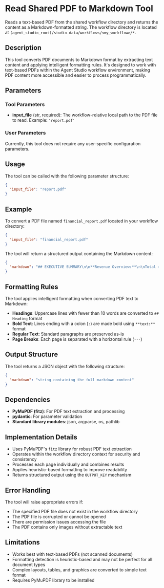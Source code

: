 # Read Shared PDF to Markdown Tool

Reads a text-based PDF from the shared workflow directory and returns the content as a Markdown-formatted string. The workflow directory is located at `(agent_studio_root)/studio-data/workflows/<my_workflow>/*`.

## Description

This tool converts PDF documents to Markdown format by extracting text content and applying intelligent formatting rules. It's designed to work with text-based PDFs within the Agent Studio workflow environment, making PDF content more accessible and easier to process programmatically.

## Parameters

### Tool Parameters

- **input_file** (str, required): The workflow-relative local path to the PDF file to read. Example: `'report.pdf'`

### User Parameters

Currently, this tool does not require any user-specific configuration parameters.

## Usage

The tool can be called with the following parameter structure:

```json
{
  "input_file": "report.pdf"
}
```

## Example

To convert a PDF file named `financial_report.pdf` located in your workflow directory:

```json
{
  "input_file": "financial_report.pdf"
}
```

The tool will return a structured output containing the Markdown content:

```json
{
  "markdown": "## EXECUTIVE SUMMARY\n\n**Revenue Overview:**\n\nTotal revenue for Q4 increased by 15%...\n\n---\n\n## FINANCIAL DETAILS\n..."
}
```

## Formatting Rules

The tool applies intelligent formatting when converting PDF text to Markdown:

- **Headings**: Uppercase lines with fewer than 10 words are converted to `## Heading` format
- **Bold Text**: Lines ending with a colon (`:`) are made bold using `**text:**` format  
- **Regular Text**: Standard paragraphs are preserved as-is
- **Page Breaks**: Each page is separated with a horizontal rule (`---`)

## Output Structure

The tool returns a JSON object with the following structure:

```json
{
  "markdown": "string containing the full markdown content"
}
```

## Dependencies

- **PyMuPDF (fitz)**: For PDF text extraction and processing
- **pydantic**: For parameter validation
- **Standard library modules**: json, argparse, os, pathlib


## Implementation Details

- Uses PyMuPDF's `fitz` library for robust PDF text extraction
- Operates within the workflow directory context for security and consistency
- Processes each page individually and combines results
- Applies heuristic-based formatting to improve readability
- Returns structured output using the `OUTPUT_KEY` mechanism

## Error Handling

The tool will raise appropriate errors if:
- The specified PDF file does not exist in the workflow directory
- The PDF file is corrupted or cannot be opened
- There are permission issues accessing the file
- The PDF contains only images without extractable text

## Limitations

- Works best with text-based PDFs (not scanned documents)
- Formatting detection is heuristic-based and may not be perfect for all document types
- Complex layouts, tables, and graphics are converted to simple text format
- Requires PyMuPDF library to be installed
